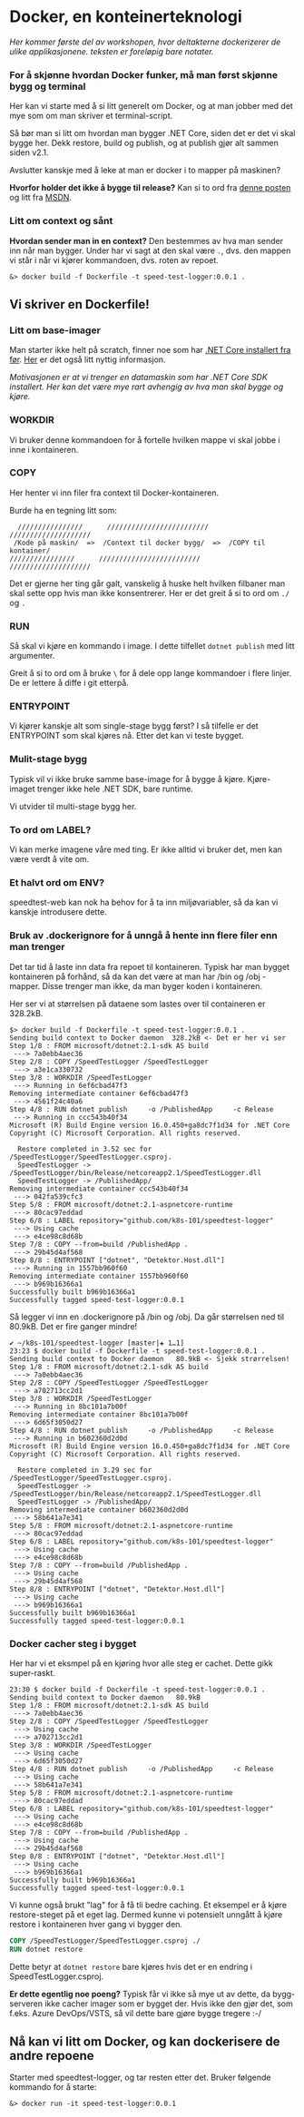 Docker, en konteinerteknologi
=============================
_Her kommer første del av workshopen, hvor deltakterne dockerizerer de ulike applikasjonene. teksten er foreløpig bare notater._

### For å skjønne hvordan Docker funker, må man først skjønne bygg og terminal
Her kan vi starte med å si litt generelt om Docker, og at man jobber med det mye som om man skriver et terminal-script.

Så bør man si litt om hvordan man bygger .NET Core, siden det er det vi skal bygge her. Dekk restore, build og publish, og at publish gjør alt sammen siden v2.1.

Avslutter kanskje med å leke at man er docker i to mapper på maskinen?

**Hvorfor holder det ikke å bygge til release?**
Kan si to ord fra [denne posten](https://stackoverflow.com/questions/27320374/the-difference-between-build-and-publish-in-vs)
og litt fra [MSDN](https://docs.microsoft.com/en-us/dotnet/core/tools/dotnet-publish?tabs=netcore21).

### Litt om context og sånt

**Hvordan sender man in en context?**
Den bestemmes av hva man sender inn når man bygger. Under har vi sagt at den skal være `.`, dvs. den mappen vi står i når vi kjører kommandoen, dvs. roten av repoet.

```shell
&> docker build -f Dockerfile -t speed-test-logger:0.0.1 .
```

Vi skriver en Dockerfile!
-------------------------
### Litt om base-imager
Man starter ikke helt på scratch, finner noe som har [.NET Core installert fra før](https://hub.docker.com/_/microsoft-dotnet-core). [Her](https://docs.docker.com/engine/examples/dotnetcore/) er det også litt nyttig informasjon.

_Motivasjonen er at vi trenger en datamaskin som har .NET Core SDK installert. Her kan det være mye rart avhengig av hva man skal bygge og kjøre._

### WORKDIR
Vi bruker denne kommandoen for å fortelle hvilken mappe vi skal jobbe i inne i kontaineren.

### COPY
Her henter vi inn filer fra context til Docker-kontaineren.

Burde ha en tegning litt som:
```
  ////////////////      /////////////////////////      ////////////////////
 /Kode på maskin/  =>  /Context til docker bygg/  =>  /COPY til kontainer/
////////////////      /////////////////////////      ////////////////////
```
Det er gjerne her ting går galt, vanskelig å huske helt hvilken filbaner man skal sette opp hvis man ikke konsentrerer.
Her er det greit å si to ord om `./` og `.`

### RUN
Så skal vi kjøre en kommando i image. I dette tilfellet `dotnet publish` med litt argumenter.

Greit å si to ord om å bruke `\` for å dele opp lange kommandoer i flere linjer. De er lettere å diffe i git etterpå.

### ENTRYPOINT
Vi kjører kanskje alt som single-stage bygg først? I så tilfelle er det ENTRYPOINT som skal kjøres nå. Etter det kan vi teste bygget.

### Mulit-stage bygg
Typisk vil vi ikke bruke samme base-image for å bygge å kjøre. Kjøre-imaget trenger ikke hele .NET SDK, bare runtime.

Vi utvider til multi-stage bygg her.

### To ord om LABEL?
Vi kan merke imagene våre med ting. Er ikke alltid vi bruker det, men kan være verdt å vite om.

### Et halvt ord om ENV?
speedtest-web kan nok ha behov for å ta inn miljøvariabler, så da kan vi kanskje introdusere dette.

### Bruk av .dockerignore for å unngå å hente inn flere filer enn man trenger
Det tar tid å laste inn data fra repoet til kontaineren. Typisk har man bygget kontaineren på forhånd, så da kan det være at man har /bin og /obj -mapper. Disse trenger man ikke, da man byger koden i kontaineren.

Her ser vi at størrelsen på dataene som lastes over til containeren er 328.2kB.

```shell
$> docker build -f Dockerfile -t speed-test-logger:0.0.1 .
Sending build context to Docker daemon  328.2kB <- Det er her vi ser
Step 1/8 : FROM microsoft/dotnet:2.1-sdk AS build
 ---> 7a0ebb4aec36
Step 2/8 : COPY /SpeedTestLogger /SpeedTestLogger
 ---> a3e1ca330732
Step 3/8 : WORKDIR /SpeedTestLogger
 ---> Running in 6ef6cbad47f3
Removing intermediate container 6ef6cbad47f3
 ---> 4561f24c40a6
Step 4/8 : RUN dotnet publish     -o /PublishedApp     -c Release
 ---> Running in ccc543b40f34
Microsoft (R) Build Engine version 16.0.450+ga8dc7f1d34 for .NET Core
Copyright (C) Microsoft Corporation. All rights reserved.

  Restore completed in 3.52 sec for /SpeedTestLogger/SpeedTestLogger.csproj.
  SpeedTestLogger -> /SpeedTestLogger/bin/Release/netcoreapp2.1/SpeedTestLogger.dll
  SpeedTestLogger -> /PublishedApp/
Removing intermediate container ccc543b40f34
 ---> 042fa539cfc3
Step 5/8 : FROM microsoft/dotnet:2.1-aspnetcore-runtime
 ---> 80cac97eddad
Step 6/8 : LABEL repository="github.com/k8s-101/speedtest-logger"
 ---> Using cache
 ---> e4ce98c8d68b
Step 7/8 : COPY --from=build /PublishedApp .
 ---> 29b45d4af568
Step 8/8 : ENTRYPOINT ["dotnet", "Detektor.Host.dll"]
 ---> Running in 1557bb960f60
Removing intermediate container 1557bb960f60
 ---> b969b16366a1
Successfully built b969b16366a1
Successfully tagged speed-test-logger:0.0.1
```

Så legger vi inn en .dockerignore på /bin og /obj. Da går størrelsen ned til 80.9kB. Det er fire ganger mindre!

```shell
✔ ~/k8s-101/speedtest-logger [master|✚ 1…1]
23:23 $ docker build -f Dockerfile -t speed-test-logger:0.0.1 .
Sending build context to Docker daemon   80.9kB <- Sjekk strørrelsen!
Step 1/8 : FROM microsoft/dotnet:2.1-sdk AS build
 ---> 7a0ebb4aec36
Step 2/8 : COPY /SpeedTestLogger /SpeedTestLogger
 ---> a702713cc2d1
Step 3/8 : WORKDIR /SpeedTestLogger
 ---> Running in 8bc101a7b00f
Removing intermediate container 8bc101a7b00f
 ---> 6d65f3050d27
Step 4/8 : RUN dotnet publish     -o /PublishedApp     -c Release
 ---> Running in b602360d2d0d
Microsoft (R) Build Engine version 16.0.450+ga8dc7f1d34 for .NET Core
Copyright (C) Microsoft Corporation. All rights reserved.

  Restore completed in 3.29 sec for /SpeedTestLogger/SpeedTestLogger.csproj.
  SpeedTestLogger -> /SpeedTestLogger/bin/Release/netcoreapp2.1/SpeedTestLogger.dll
  SpeedTestLogger -> /PublishedApp/
Removing intermediate container b602360d2d0d
 ---> 58b641a7e341
Step 5/8 : FROM microsoft/dotnet:2.1-aspnetcore-runtime
 ---> 80cac97eddad
Step 6/8 : LABEL repository="github.com/k8s-101/speedtest-logger"
 ---> Using cache
 ---> e4ce98c8d68b
Step 7/8 : COPY --from=build /PublishedApp .
 ---> Using cache
 ---> 29b45d4af568
Step 8/8 : ENTRYPOINT ["dotnet", "Detektor.Host.dll"]
 ---> Using cache
 ---> b969b16366a1
Successfully built b969b16366a1
Successfully tagged speed-test-logger:0.0.1
```

### Docker cacher steg i bygget
Her har vi et eksmpel på en kjøring hvor alle steg er cachet. Dette gikk super-raskt.

```shell
23:30 $ docker build -f Dockerfile -t speed-test-logger:0.0.1 .
Sending build context to Docker daemon   80.9kB
Step 1/8 : FROM microsoft/dotnet:2.1-sdk AS build
 ---> 7a0ebb4aec36
Step 2/8 : COPY /SpeedTestLogger /SpeedTestLogger
 ---> Using cache
 ---> a702713cc2d1
Step 3/8 : WORKDIR /SpeedTestLogger
 ---> Using cache
 ---> 6d65f3050d27
Step 4/8 : RUN dotnet publish     -o /PublishedApp     -c Release
 ---> Using cache
 ---> 58b641a7e341
Step 5/8 : FROM microsoft/dotnet:2.1-aspnetcore-runtime
 ---> 80cac97eddad
Step 6/8 : LABEL repository="github.com/k8s-101/speedtest-logger"
 ---> Using cache
 ---> e4ce98c8d68b
Step 7/8 : COPY --from=build /PublishedApp .
 ---> Using cache
 ---> 29b45d4af568
Step 8/8 : ENTRYPOINT ["dotnet", "Detektor.Host.dll"]
 ---> Using cache
 ---> b969b16366a1
Successfully built b969b16366a1
Successfully tagged speed-test-logger:0.0.1
```

Vi kunne også brukt "lag" for å få tli bedre caching. Et eksempel er å kjøre restore-steget på et eget lag.
Dermed kunne vi potensielt unngått å kjøre restore i kontaineren hver gang vi bygger den.

```dockerfile
COPY /SpeedTestLogger/SpeedTestLogger.csproj ./
RUN dotnet restore
```

Dette betyr at `dotnet restore` bare kjøres hvis det er en endring i SpeedTestLogger.csproj.

**Er dette egentlig noe poeng?**
Typisk får vi ikke så mye ut av dette, da bygg-serveren ikke cacher imager som er bygget der. Hvis ikke den gjør det, som f.eks. Azure DevOps/VSTS, så vil dette bare gjøre bygge tregere :-/

Nå kan vi litt om Docker, og kan dockerisere de andre repoene
-------------------------------------------------------------
Starter med speedtest-logger, og tar resten etter det. Bruker følgende kommando for å starte:

```shell
&> docker run -it speed-test-logger:0.0.1
```
